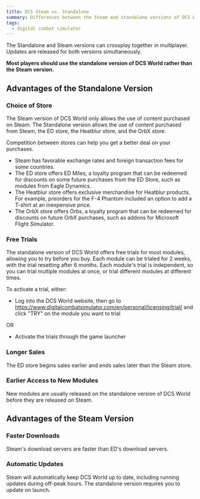 ```yaml
---
title: DCS Steam vs. Standalone
summary: Differences between the Steam and standalone versions of DCS World.
tags:
  - digital combat simulator
---
```


The Standalone and Steam versions can crossplay together in multiplayer. Updates are released for both versions simultaneously.

**Most players should use the standalone version of DCS World rather than the Steam version.**

## Advantages of the Standalone Version

### Choice of Store

The Steam version of DCS World only allows the use of content purchased on Steam. The Standalone version allows the use of content purchased from Steam, the ED store, the Heatblur store, and the OrbX store. 

Competition between stores can help you get a better deal on your purchases.

- Steam has favorable exchange rates and foreign transaction fees for some countries.
- The ED store offers ED Miles, a loyalty program that can be redeemed for discounts on some future purchases from the ED Store, such as modules from Eagle Dynamics.
- The Heatblur store offers exclusive merchandise for Heatblur products. For example, preorders for the F-4 Phantom included an option to add a T-shirt at an inexpensive price.
- The OrbX store offers Orbs, a loyalty program that can be redeemed for discounts on future OrbX purchases, such as addons for Microsoft Flight Simulator.

### Free Trials

The standalone version of DCS World offers free trials for most modules, allowing you to try before you buy. Each module can be trialed for 2 weeks, with the trial resetting after 6 months. Each module's trial is independent, so you can trial multiple modules at once, or trial different modules at different times.

To activate a trial, either:

- Log into the DCS World website, then go to https://www.digitalcombatsimulator.com/en/personal/licensing/trial/ and click "TRY" on the module you want to trial

OR

- Activate the trials through the game launcher

### Longer Sales

The ED store begins sales earlier and ends sales later than the Steam store.

### Earlier Access to New Modules

New modules are usually released on the standalone version of DCS World before they are released on Steam.

## Advantages of the Steam Version

### Faster Downloads

Steam's download servers are faster than ED's download servers.

### Automatic Updates

Steam will automatically keep DCS World up to date, including running updates during off-peak hours. The standalone version requires you to update on launch.
